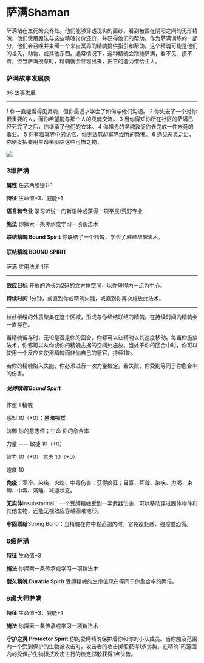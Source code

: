 # 萨满Shaman

萨满站在生死的交界处。他们能够穿透现实的面纱，看到被困在阴阳之间的无形精魄，他们使用魔法与这些精魄讨价还价，并获得他们的帮助。作为萨满训练的一部分，他们会召唤并束缚一个来自冥界的精魄提供指引和帮助。这个精魄可能是他们的祖先，动物，或其他东西。通常情况下，这种精魄会跟随萨满，看不见、摸不着，但当萨满授意时，精魄就会显现出来，把它的能力借给主人。

### 萨满故事发展表

  d6   故事发展
  ---- --------------------------------------------------------------
  1    你一直能看得见灵魂，但你最近才学会了如何与他们沟通。
  2    你失去了一个对你很重要的人，而你希望能与那个人的灵魂交流。
  3    当你得知你所在社区的萨满已经死完了之后，你继承了他们的衣钵。
  4    你祖先的灵魂敦促你去完成一件未竟的事业。
  5    你有着冥界中的记忆，你无法忘却冥界经历的恐怖。
  6    遇见恶灵之后，你便发挥要用生命来驱除这些可怖之物。

![](https://sdlpic.oss-cn-beijing.aliyuncs.com/pic/%E8%90%A8%E6%BB%A1.PNG)

### 3级萨满

**属性** 任选两项提升1

**特征** 生命值+3，威能+1

**语言和专业** 学习听说一门新语种或获得一项平民/荒野专业

**施法** 你探索一条传承或学习一项新法术

**联结精魄 Bound Spirit** 你联结了一个精魄，学会了*联结精魄*法术。

#### 联结精魄 **BOUND SPIRIT**

萨满 实用法术 1环

------------------------------------------------------------------------

**效应目标** 开放的边长为2码的立方体空间，以你短程内一点为中心。

**持续时间** 1分钟，或直到你或精魄失能，或直到你再次施放此法术。

------------------------------------------------------------------------

丝丝缕缕的外质聚集在这个区域，形成与你缔结联结的精魄。在持续时间内精魄会一直存在。

当精魄留存时，无论是否是你的回合，你都可以让精魄以其速度移动。每当你施放法术，你都可以从你或你的精魄占据的空间处施放。当处于你的回合中时，你可以使用一个反应来使用精魄而非你自己的感官，持续1轮。

若你的精魄陷入失能，你必须进行一次力量检定。若失败，你受到等同于你愈合率的伤害。

##### 受缚精魄 Bound Spirit

体型 1 精魄

感知 10（+0）；**黑暗视觉**

防御 你的意志值；生命 你的愈合率

力量 ---- 敏捷 10（+0）

智力 10（+0） 意志 10（+0）

速度 10

**免疫**：寒冷、染疾、火焰、中毒伤害；获得疯狂；目盲、耳聋、染疾、力竭、束缚、中毒、沉睡、减速状态。

**无实体**Insubstantial：一个受缚精魄受到一半武器伤害，可以移动穿过固体物件和其他生物，还能无视效应穿越困难地形。

**牢固联结**Strong
Bond：当精魄在你中程范围内时，它免疫魅惑、强控或恐慌。

### 6级萨满

**特征** 生命值+3

**施法** 你探索一条传承或学习一项新法术

**耐久精魄 Durable Spirit** 受缚精魄的生命值现在等同于你愈合率的两倍。

### 9级大师萨满

**特征** 生命值+3，威能+1

**施法** 你探索一条传承或学习一项新法术

**守护之灵 Protector Spirit**
你的受缚精魄保护着你和你的小队成员。当你触及范围内一个受到保护的生物被攻击时，攻击者的攻击掷骰获得1点劣势。在精魄1码范围内的受保护生物抵抗攻击进行的检定掷骰获得1点优势。
